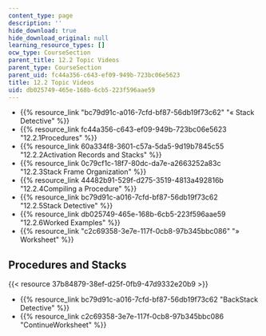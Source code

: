 ```yaml
---
content_type: page
description: ''
hide_download: true
hide_download_original: null
learning_resource_types: []
ocw_type: CourseSection
parent_title: 12.2 Topic Videos
parent_type: CourseSection
parent_uid: fc44a356-c643-ef09-949b-723bc06e5623
title: 12.2 Topic Videos
uid: db025749-465e-168b-6cb5-223f596aae59
---
```


*   {{% resource_link "bc79d91c-a016-7cfd-bf87-56db19f73c62" "« Stack Detective" %}}
*   {{% resource_link fc44a356-c643-ef09-949b-723bc06e5623 "12.2.1Procedures" %}}
*   {{% resource_link 60a334f8-3601-c57a-5da5-9d19b7845c55 "12.2.2Activation Records and Stacks" %}}
*   {{% resource_link 0c79cf1c-18f7-80dc-da7e-a2663252a83c "12.2.3Stack Frame Organization" %}}
*   {{% resource_link 44482b91-529f-d275-3519-4813a492816b "12.2.4Compiling a Procedure" %}}
*   {{% resource_link bc79d91c-a016-7cfd-bf87-56db19f73c62 "12.2.5Stack Detective" %}}
*   {{% resource_link db025749-465e-168b-6cb5-223f596aae59 "12.2.6Worked Examples" %}}
*   {{% resource_link "c2c69358-3e7e-117f-0cb8-97b345bbc086" "» Worksheet" %}}

Procedures and Stacks
---------------------

{{< resource 37b84879-38ef-d25f-0fb9-47d9332e20b9 >}}

*   {{% resource_link bc79d91c-a016-7cfd-bf87-56db19f73c62 "BackStack Detective" %}}
*   {{% resource_link c2c69358-3e7e-117f-0cb8-97b345bbc086 "ContinueWorksheet" %}}
